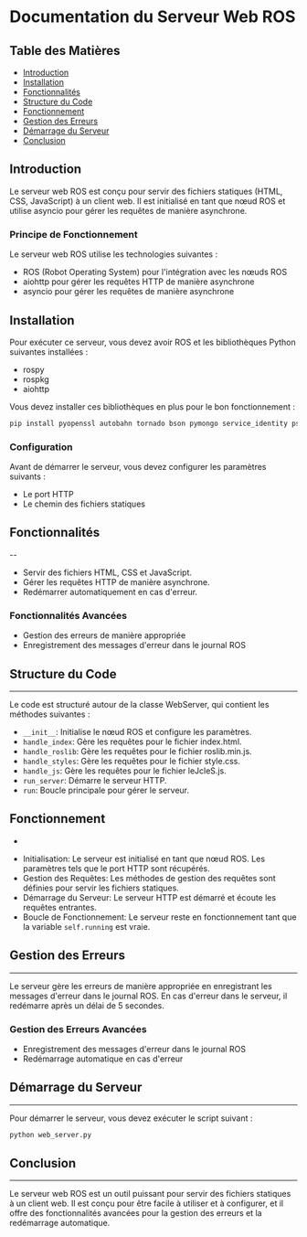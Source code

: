 # Documentation du Serveur Web ROS


## Table des Matières


* [Introduction](#introduction)
* [Installation](#installation)
* [Fonctionnalités](#fonctionnalités)
* [Structure du Code](#structure-du-code)
* [Fonctionnement](#fonctionnement)
* [Gestion des Erreurs](#gestion-des-erreurs)
* [Démarrage du Serveur](#démarrage-du-serveur)
* [Conclusion](#conclusion)

## Introduction


Le serveur web ROS est conçu pour servir des fichiers statiques (HTML, CSS, JavaScript) à un client web. Il est initialisé en tant que nœud ROS et utilise asyncio pour gérer les requêtes de manière asynchrone.

### Principe de Fonctionnement

Le serveur web ROS utilise les technologies suivantes :

* ROS (Robot Operating System) pour l'intégration avec les nœuds ROS
* aiohttp pour gérer les requêtes HTTP de manière asynchrone
* asyncio pour gérer les requêtes de manière asynchrone

## Installation


Pour exécuter ce serveur, vous devez avoir ROS et les bibliothèques Python suivantes installées :

* rospy
* rospkg
* aiohttp

Vous devez installer ces bibliothèques en plus pour le bon fonctionnement :

```bash
pip install pyopenssl autobahn tornado bson pymongo service_identity psutil empy==3.3.4
```

### Configuration

Avant de démarrer le serveur, vous devez configurer les paramètres suivants :

* Le port HTTP
* Le chemin des fichiers statiques

## Fonctionnalités
--

* Servir des fichiers HTML, CSS et JavaScript.
* Gérer les requêtes HTTP de manière asynchrone.
* Redémarrer automatiquement en cas d'erreur.

### Fonctionnalités Avancées

* Gestion des erreurs de manière appropriée
* Enregistrement des messages d'erreur dans le journal ROS

## Structure du Code
-----

Le code est structuré autour de la classe WebServer, qui contient les méthodes suivantes :

* `__init__`: Initialise le nœud ROS et configure les paramètres.
* `handle_index`: Gère les requêtes pour le fichier index.html.
* `handle_roslib`: Gère les requêtes pour le fichier roslib.min.js.
* `handle_styles`: Gère les requêtes pour le fichier style.css.
* `handle_js`: Gère les requêtes pour le fichier leJcleS.js.
* `run_server`: Démarre le serveur HTTP.
* `run`: Boucle principale pour gérer le serveur.

## Fonctionnement
-

* Initialisation: Le serveur est initialisé en tant que nœud ROS. Les paramètres tels que le port HTTP sont récupérés.
* Gestion des Requêtes: Les méthodes de gestion des requêtes sont définies pour servir les fichiers statiques.
* Démarrage du Serveur: Le serveur HTTP est démarré et écoute les requêtes entrantes.
* Boucle de Fonctionnement: Le serveur reste en fonctionnement tant que la variable `self.running` est vraie.

## Gestion des Erreurs
-----

Le serveur gère les erreurs de manière appropriée en enregistrant les messages d'erreur dans le journal ROS. En cas d'erreur dans le serveur, il redémarre après un délai de 5 secondes.

### Gestion des Erreurs Avancées

* Enregistrement des messages d'erreur dans le journal ROS
* Redémarrage automatique en cas d'erreur

## Démarrage du Serveur
-------

Pour démarrer le serveur, vous devez exécuter le script suivant :

```bash
python web_server.py
```

## Conclusion
----------

Le serveur web ROS est un outil puissant pour servir des fichiers statiques à un client web. Il est conçu pour être facile à utiliser et à configurer, et il offre des fonctionnalités avancées pour la gestion des erreurs et la redémarrage automatique.